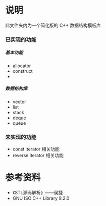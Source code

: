 # 说明

此文件夹内为一个简化版的 C++ 数据结构模板库

### 已实现的功能

##### 基本功能

- allocator
- construct
- 



##### 数据结构库

- vector
- list
- stack
- deque
- queue

### 未实现的功能
- const iterator 相关功能
- reverse iterator 相关功能














# 参考资料

- 《STL源码解析》——侯捷
- GNU ISO C++ Library 9.2.0